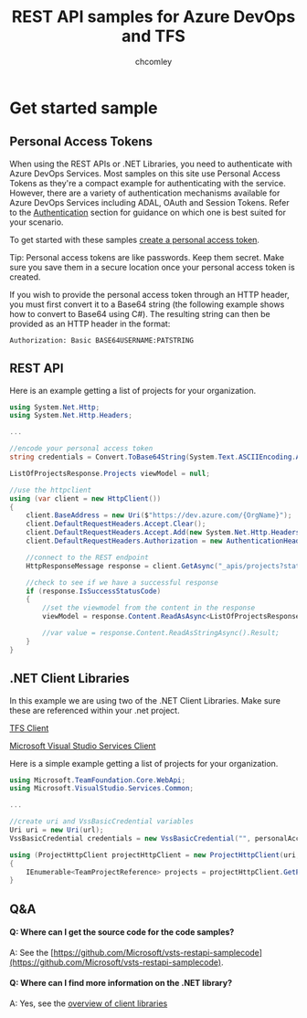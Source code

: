 ﻿---
title: REST API samples for Azure DevOps and TFS
description: REST API samples for Azure DevOps Services and Team Foundation Server.
ms.assetid: 9E17A266-051F-403F-A285-7F21D9CC52F0
ms.technology: devops-ecosystem
ms.topic: conceptual
ms.custom: has-adal-ref
monikerRange: ">= tfs-2013"
ms.author: chcomley
author: chcomley
ms.date: 08/25/2016
---

# Get started sample

## Personal Access Tokens

When using the REST APIs or .NET Libraries, you need to authenticate with Azure DevOps Services. Most samples on this site use Personal Access Tokens as they're a compact example for authenticating with the service. However, there are a variety of authentication mechanisms available for Azure DevOps Services including ADAL, OAuth and Session Tokens. Refer to the [Authentication](../authentication/authentication-guidance.md) section for guidance on which one is best suited for your scenario.

To get started with these samples [create a personal access token](../../../organizations/accounts/use-personal-access-tokens-to-authenticate.md).

<div class="alert alert-info">
Tip: Personal access tokens are like passwords. Keep them secret. Make sure you save them in a secure location once your personal access token is created.
</div>

If you wish to provide the personal access token through an HTTP header, you must first convert it to a Base64 string (the following example shows how to convert to Base64 using C#). The resulting string can then be provided as an HTTP header in the format:

```
Authorization: Basic BASE64USERNAME:PATSTRING
```

## REST API

Here is an example getting a list of projects for your organization.

```cs
using System.Net.Http;
using System.Net.Http.Headers;

...

//encode your personal access token
string credentials = Convert.ToBase64String(System.Text.ASCIIEncoding.ASCII.GetBytes(string.Format("{0}:{1}", "", personalAccessToken)));

ListOfProjectsResponse.Projects viewModel = null;

//use the httpclient
using (var client = new HttpClient())
{
    client.BaseAddress = new Uri($"https://dev.azure.com/{OrgName}");  //url of your organization
    client.DefaultRequestHeaders.Accept.Clear();
    client.DefaultRequestHeaders.Accept.Add(new System.Net.Http.Headers.MediaTypeWithQualityHeaderValue("application/json"));
    client.DefaultRequestHeaders.Authorization = new AuthenticationHeaderValue("Basic", credentials);

    //connect to the REST endpoint
    HttpResponseMessage response = client.GetAsync("_apis/projects?stateFilter=All&api-version=1.0").Result;

    //check to see if we have a successful response
    if (response.IsSuccessStatusCode)
    {
        //set the viewmodel from the content in the response
        viewModel = response.Content.ReadAsAsync<ListOfProjectsResponse.Projects>().Result;

        //var value = response.Content.ReadAsStringAsync().Result;
    }
}

```

## .NET Client Libraries

In this example we are using two of the .NET Client Libraries. Make sure these are referenced within your .net project.

[TFS Client](https://www.nuget.org/packages/Microsoft.TeamFoundationServer.Client/)

[Microsoft Visual Studio Services Client](https://www.nuget.org/packages/Microsoft.VisualStudio.Services.Client/)

Here is a simple example getting a list of projects for your organization.

```cs
using Microsoft.TeamFoundation.Core.WebApi;
using Microsoft.VisualStudio.Services.Common;

...

//create uri and VssBasicCredential variables
Uri uri = new Uri(url);
VssBasicCredential credentials = new VssBasicCredential("", personalAccessToken);

using (ProjectHttpClient projectHttpClient = new ProjectHttpClient(uri, credentials))
{
    IEnumerable<TeamProjectReference> projects = projectHttpClient.GetProjects().Result;
}

```

## Q&A

<!-- BEGINSECTION class="md-qanda" -->

#### Q: Where can I get the source code for the code samples?

A: See the [https://github.com/Microsoft/vsts-restapi-samplecode](https://github.com/Microsoft/vsts-restapi-samplecode).

#### Q: Where can I find more information on the .NET library?

A: Yes, see the [overview of client libraries](../client-libraries/dotnet.md)

<!-- ENDSECTION -->
